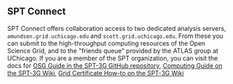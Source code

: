 ## SPT Connect

SPT Connect offers collaboration access to two dedicated analysis servers, `amundsen.grid.uchicago.edu` and `scott.grid.uchicago.edu`.  From these you can submit to the high-throughput computing resources of the Open Science Grid, and to the "friends queue" provided by the ATLAS group at UChicago. If you are a member of the SPT organization, you can visit the docs for [OSG Guide in the SPT-3G GitHub repository](https://github.com/SouthPoleTelescope/spt3g_software/blob/master/doc/osg/osg_guide.md), [Computing Guide on the SPT-3G Wiki](https://pole.uchicago.edu/spt3g/index.php/Computing), [Grid Certificate How-to on the SPT-3G Wiki](https://pole.uchicago.edu/spt3g/index.php/Grid_Certificate_How-To)
